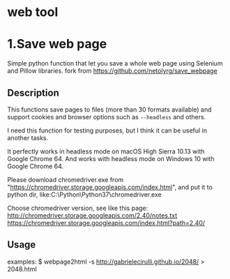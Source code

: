 # web tool
# 1.Save web page
Simple python function that let you save a whole web page using Selenium and Pillow libraries.
fork from https://github.com/netolyrg/save_webpage

## Description

This functions save pages to files (more than 30 formats available) and support cookies and browser options such as `--headless` and others.

I need this function for testing purposes, but I think it can be useful in another tasks.

It perfectly works in headless mode on macOS High Sierra 10.13 with Google Chrome 64.
And works with headless mode on Windows 10 with Google Chrome 64.

Please download chromedriver.exe from "https://chromedriver.storage.googleapis.com/index.html", and put it to python dir,
like:C:\Python\Python37\chromedriver.exe

Choose chromedriver version, see like this page:
http://chromedriver.storage.googleapis.com/2.40/notes.txt
https://chromedriver.storage.googleapis.com/index.html?path=2.40/

## Usage
examples:
$ webpage2html -s http://gabrielecirulli.github.io/2048/ > 2048.html

